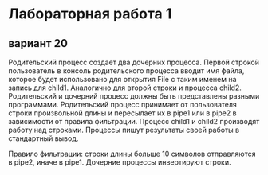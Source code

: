 # Лабораторная работа 1
## вариант 20

Родительский процесс создает два дочерних процесса. Первой строкой пользователь в консоль родительского процесса вводит имя файла, которое будет использовано для открытия File с таким именем на запись для child1. Аналогично для второй строки и процесса child2. Родительский и дочерний процесс должны быть представлены разными программами. Родительский процесс принимает от пользователя строки произвольной длины и пересылает их в pipe1 или в pipe2 в зависимости от правила фильтрации. Процесс child1 и child2 производят работу над строками. Процессы пишут результаты своей работы в стандартный вывод.

Правило фильтрации: строки длины больше 10 символов отправляются в pipe2, иначе в pipe1. Дочерние процессы инвертируют строки.
